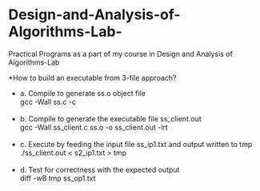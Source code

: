 # Design-and-Analysis-of-Algorithms-Lab-
Practical Programs as a part of my course in Design and Analysis of Algorithms-Lab 

*How to build an executable from 3-file approach?
<ul>
	<li>
a. Compile to generate ss.o object file <br>
	gcc -Wall ss.c -c </li><br>
	<li>
b. Compile to generate the executable file ss_client.out <br>
	gcc -Wall ss_client.c ss.o -o ss_client.out -lrt </li><br>
	<li>
c. Execute by feeding the input file ss_ip1.txt and output written to tmp <br>
	./ss_client.out < s2_ip1.txt > tmp </li><br>
		<li>
d. Test for correctness with the expected output <br>
diff -wB tmp ss_op1.txt
	</li>
